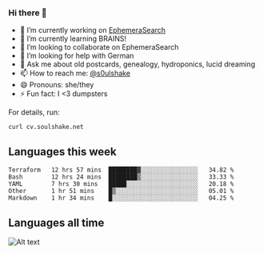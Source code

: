 ### Hi there 👋

<!--
**soulshake/soulshake** is a ✨ _special_ ✨ repository because its `README.md` (this file) appears on your GitHub profile.

Here are some ideas to get you started:

- 🔭 I’m currently working on ...
- 🌱 I’m currently learning ...
- 👯 I’m looking to collaborate on ...
- 🤔 I’m looking for help with ...
- 💬 Ask me about ...
- 📫 How to reach me: ...
- 😄 Pronouns: ...
- ⚡ Fun fact: ...
-->


- 🔭 I’m currently working on [EphemeraSearch](https://www.ephemerasearch.com/)
- 🌱 I’m currently learning BRAINS!
- 👯 I’m looking to collaborate on EphemeraSearch
- 🤔 I’m looking for help with German
- 💬 Ask me about old postcards, genealogy, hydroponics, lucid dreaming
- 📫 How to reach me: [@s0ulshake](https://twitter.com/soulshake)
- 😄 Pronouns: she/they
- ⚡ Fun fact: I <3 dumpsters

For details, run:

```
curl cv.soulshake.net
```

## Languages this week

<!--START_SECTION:waka-->
```text
Terraform   12 hrs 57 mins  ████████▓░░░░░░░░░░░░░░░░   34.82 % 
Bash        12 hrs 24 mins  ████████▒░░░░░░░░░░░░░░░░   33.33 % 
YAML        7 hrs 30 mins   █████░░░░░░░░░░░░░░░░░░░░   20.18 % 
Other       1 hr 51 mins    █▒░░░░░░░░░░░░░░░░░░░░░░░   05.01 % 
Markdown    1 hr 34 mins    █░░░░░░░░░░░░░░░░░░░░░░░░   04.25 % 
```
<!--END_SECTION:waka-->

## Languages all time
![Alt text](https://wakatime.com/share/@aj/6aa10b67-a5e9-4fb1-acaf-8692f4385172.svg)
